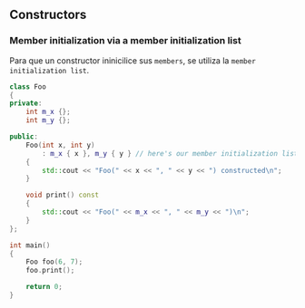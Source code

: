 ## Constructors 

### Member initialization via a member initialization list

Para que un constructor ininicilice sus `members`, se utiliza la `member initialization list`.

```cpp
class Foo
{
private:
    int m_x {};
    int m_y {};

public:
    Foo(int x, int y)
        : m_x { x }, m_y { y } // here's our member initialization list
    {
        std::cout << "Foo(" << x << ", " << y << ") constructed\n";
    }

    void print() const
    {
        std::cout << "Foo(" << m_x << ", " << m_y << ")\n";
    }
};

int main()
{
    Foo foo(6, 7);
    foo.print();

    return 0;
}
```